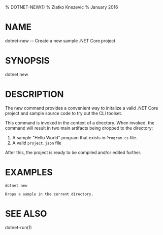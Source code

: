 % DOTNET-NEW(1)
% Zlatko Knezevic
% January 2016

# NAME
dotnet-new -- Create a new sample .NET Core project

# SYNOPSIS
dotnet new

# DESCRIPTION
The new command provides a convenient way to initalize a valid .NET Core project and sample source code to try out the CLI toolset. 

This command is invoked in the context of a directory. When invoked, the command will result in two main artifacts being dropped to the directory: 

1. A sample "Hello World" program that exists in `Program.cs` file.
2. A valid `project.json` file

After this, the project is ready to be compiled and/or edited further. 

# EXAMPLES

`dotnet new`
    
    Drops a sample in the current directory.

# SEE ALSO
dotnet-run(1)
